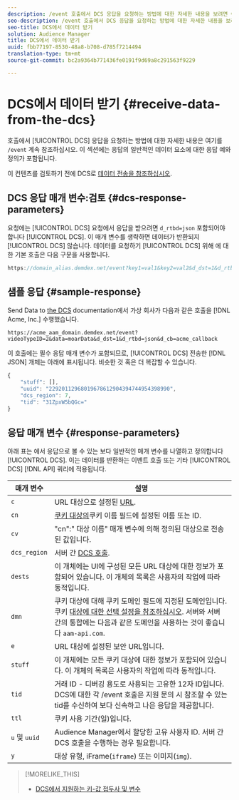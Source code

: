 ```yaml
---
description: /event 호출에서 DCS 응답을 요청하는 방법에 대한 자세한 내용을 보려면 여기를 계속 클릭하십시오. 이 섹션에는 응답의 일반적인 데이터 요소에 대한 응답 예와 정의가 포함됩니다.
seo-description: /event 호출에서 DCS 응답을 요청하는 방법에 대한 자세한 내용을 보려면 여기를 계속 클릭하십시오. 이 섹션에는 응답의 일반적인 데이터 요소에 대한 응답 예와 정의가 포함됩니다.
seo-title: DCS에서 데이터 받기
solution: Audience Manager
title: DCS에서 데이터 받기
uuid: fbb77197-8530-48a8-b708-d785f7214494
translation-type: tm+mt
source-git-commit: bc2a9364b771436fe0191f9d69a8c291563f9229

---
```



# DCS에서 데이터 받기 {#receive-data-from-the-dcs}

호출에서 [!UICONTROL DCS] 응답을 요청하는 방법에 대한 자세한 내용은 여기를 `/event` 계속 참조하십시오. 이 섹션에는 응답의 일반적인 데이터 요소에 대한 응답 예와 정의가 포함됩니다.

이 컨텐츠를 검토하기 전에 DCS로 [데이터 전송을 참조하십시오](../../../api/dcs-intro/dcs-event-calls/dcs-url-send.md).

## DCS 응답 매개 변수:검토 {#dcs-response-parameters}

요청에는 [!UICONTROL DCS] 요청에서 응답을 받으려면 `d_rtbd=json` 포함되어야 합니다 [!UICONTROL DCS]. 이 매개 변수를 생략하면 데이터가 반환되지 [!UICONTROL DCS] 않습니다. 데이터를 요청하기 [!UICONTROL DCS] 위해 에 대한 기본 호출은 다음 구문을 사용합니다.

```js
https://domain_alias.demdex.net/event?key1=val1&key2=val2&d_dst=1&d_rtbd=json&d_cb=callback
```

## 샘플 응답 {#sample-response}

Send Data to [the DCS](../../../api/dcs-intro/dcs-event-calls/dcs-url-send.md) documentation에서 가상 회사가 다음과 같은 호출을 [!DNL Acme, Inc.] 수행했습니다.

`https://acme_aam_domain.demdex.net/event?videoTypeID=2&data=moarData&d_dst=1&d_rtbd=json&d_cb=acme_callback`

이 호출에는 필수 응답 매개 변수가 포함되므로, [!UICONTROL DCS] 전송한 [!DNL JSON] 개체는 아래에 표시됩니다. 비슷한 것 혹은 더 복잡할 수 있습니다.

```js
{
    "stuff": [],
    "uuid": "22920112968019678612904394744954398990",
    "dcs_region": 7,
    "tid": "31ZpxW5bQGc="
}
```

## 응답 매개 변수 {#response-parameters}

아래 표는 에서 응답으로 볼 수 있는 보다 일반적인 매개 변수를 나열하고 정의합니다 [!UICONTROL DCS]. 이는 데이터를 반환하는 이벤트 호출 또는 기타 [!UICONTROL DCS] [!DNL API] 쿼리에 적용됩니다.

| 매개 변수 | 설명 |
|--- |--- |
| `c` | URL 대상으로 설정된 [URL](../../../features/destinations/create-url-destination.md). |
| `cn` | [쿠키 대상의](../../../features/destinations/create-cookie-destination.md)쿠키 이름 필드에 설정된 이름 또는 ID. |
| `cv` | "cn":" 대상 이름" 매개 변수에 의해 정의된 대상으로 전송된 값입니다. |
| `dcs_region` | 서버 간 [DCS 호출](../../../api/dcs-intro/dcs-api-reference/dcs-regions.md). |
| `dests` | 이 개체에는 UI에 구성된 모든 URL 대상에 대한 정보가 포함되어 있습니다. 이 개체의 목록은 사용자의 작업에 따라 동적입니다. |
| `dmn` | 쿠키 대상에 대해 쿠키 도메인 필드에 지정된 도메인입니다. 쿠키 [대상에 대한 선택 설정을 참조하십시오](../../../features/destinations/cookie-destination-options.md).  서버와 서버 간의 통합에는 다음과 같은 도메인을 사용하는 것이 좋습니다 `aam-api.com`. |
| `e` | URL 대상에 설정된 보안 URL입니다. |
| `stuff` | 이 개체에는 모든 쿠키 대상에 대한 정보가 포함되어 있습니다. 이 개체의 목록은 사용자의 작업에 따라 동적입니다. |
| `tid` | 거래 ID - 디버깅 용도로 사용되는 고유한 12자 ID입니다. DCS에 대한 각 /event 호출은 지원 문의 시 참조할 수 있는 tid를 수신하여 보다 신속하고 나은 응답을 제공합니다. |
| `ttl` | 쿠키 사용 기간(일)입니다. |
| `u` 및 `uuid` | Audience Manager에서 할당한 고유 사용자 ID. 서버 간 DCS 호출을 [](../../../api/dcs-intro/dcs-s2s/dcs-s2s-calls.md)수행하는 경우 필요합니다. |
| `y` | 대상 유형, iFrame(`iframe`) 또는 이미지(`img`). |

>[!MORELIKE_THIS]
>
>* [DCS에서 지원하는 키-값 접두사 및 변수](../../../api/dcs-intro/dcs-api-reference/dcs-keys.md)

